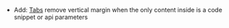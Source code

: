 * Add: [Tabs](layout/tabs) remove vertical margin when the only content inside is a code snippet or api parameters